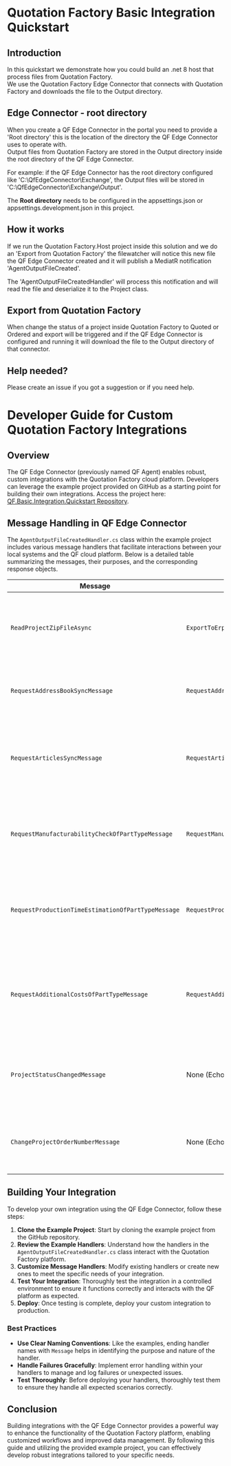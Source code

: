 # Quotation Factory Basic Integration Quickstart

## Introduction

In this quickstart we demonstrate how you could build an .net 8 host that process files from Quotation Factory.  
We use the Quotation Factory Edge Connector that connects with Quotation Factory and downloads the file to the Output directory.

## Edge Connector - root directory

When you create a QF Edge Connector in the portal you need to provide a 'Root directory' this is the location of the directory the QF Edge Connector uses to operate with.  
Output files from Quotation Factory are stored in the Output directory inside the root directory of the QF Edge Connector.  

For example:
if the QF Edge Connector has the root directory configured like 'C:\QfEdgeConnector\Exchange', the Output files will be stored in 'C:\QfEdgeConnector\Exchange\Output'.

The **Root directory** needs to be configured in the appsettings.json or appsettings.development.json in this project.

## How it works

If we run the Quotation Factory.Host project inside this solution and we do an 'Export from Quotation Factory' the filewatcher will notice this new file the QF Edge Connector created and it will publish a MediatR notification 'AgentOutputFileCreated'.

The 'AgentOutputFileCreatedHandler' will process this notification and will read the file and deserialize it to the Project class.

## Export from Quotation Factory

When change the status of a project inside Quotation Factory to Quoted or Ordered and export will be triggered and if the QF Edge Connector is configured and running it will download the file to the Output directory of that connector.

## Help needed?

Please create an issue if you got a suggestion or if you need help.

# Developer Guide for Custom Quotation Factory Integrations

## Overview

The QF Edge Connector (previously named QF Agent) enables robust, custom integrations with the Quotation Factory cloud platform. Developers can leverage the example project provided on GitHub as a starting point for building their own integrations. Access the project here: [QF.Basic.Integration.Quickstart Repository](https://github.com/QuotationFactory/QF.Basic.Integration.Quickstart/tree/master).

## Message Handling in QF Edge Connector

The `AgentOutputFileCreatedHandler.cs` class within the example project includes various message handlers that facilitate interactions between your local systems and the QF cloud platform. Below is a detailed table summarizing the messages, their purposes, and the corresponding response objects.

| Message | Response Object | Description |
|---------|-----------------|-------------|
| `ReadProjectZipFileAsync` | `ExportToErpResponse` | Handles requests to read project data compressed as a ZIP file and prepares it for export to an ERP system. |
| `RequestAddressBookSyncMessage` | `RequestAddressBookSyncMessageResponse` | Initiates synchronization of address book data between the local system and the QF platform. |
| `RequestArticlesSyncMessage` | `RequestArticlesSyncMessageResponse` | Triggers the synchronization of article data, including updates or new entries, between local systems and the cloud platform. |
| `RequestManufacturabilityCheckOfPartTypeMessage` | `RequestManufacturabilityCheckOfPartTypeMessageResponse` | Requests a manufacturability check for a specific part type, with the system returning issues or confirmations. |
| `RequestProductionTimeEstimationOfPartTypeMessage` | `RequestProductionTimeEstimationOfPartTypeMessageResponse` | Asks for an estimation of production time for a part type, essential for planning and scheduling in manufacturing processes. |
| `RequestAdditionalCostsOfPartTypeMessage` | `RequestAdditionalCostsOfPartTypeMessageResponse` | Inquires about additional costs associated with manufacturing a particular part type, aiding in financial planning and quotation accuracy. |
| `ProjectStatusChangedMessage` | None (Echo Message) | Communicates changes in the project status back to the QF platform, updating the current state of the project. |
| `ChangeProjectOrderNumberMessage` | None (Echo Message) | Allows updating the project order number in the QF platform, reflecting any changes made locally. |

## Building Your Integration

To develop your own integration using the QF Edge Connector, follow these steps:

1. **Clone the Example Project**: Start by cloning the example project from the GitHub repository.
2. **Review the Example Handlers**: Understand how the handlers in the `AgentOutputFileCreatedHandler.cs` class interact with the Quotation Factory platform.
3. **Customize Message Handlers**: Modify existing handlers or create new ones to meet the specific needs of your integration.
4. **Test Your Integration**: Thoroughly test the integration in a controlled environment to ensure it functions correctly and interacts with the QF platform as expected.
5. **Deploy**: Once testing is complete, deploy your custom integration to production.

### Best Practices
- **Use Clear Naming Conventions**: Like the examples, ending handler names with `Message` helps in identifying the purpose and nature of the handler.
- **Handle Failures Gracefully**: Implement error handling within your handlers to manage and log failures or unexpected issues.
- **Test Thoroughly**: Before deploying your handlers, thoroughly test them to ensure they handle all expected scenarios correctly.

## Conclusion
Building integrations with the QF Edge Connector provides a powerful way to enhance the functionality of the Quotation Factory platform, enabling customized workflows and improved data management. By following this guide and utilizing the provided example project, you can effectively develop robust integrations tailored to your specific needs.

